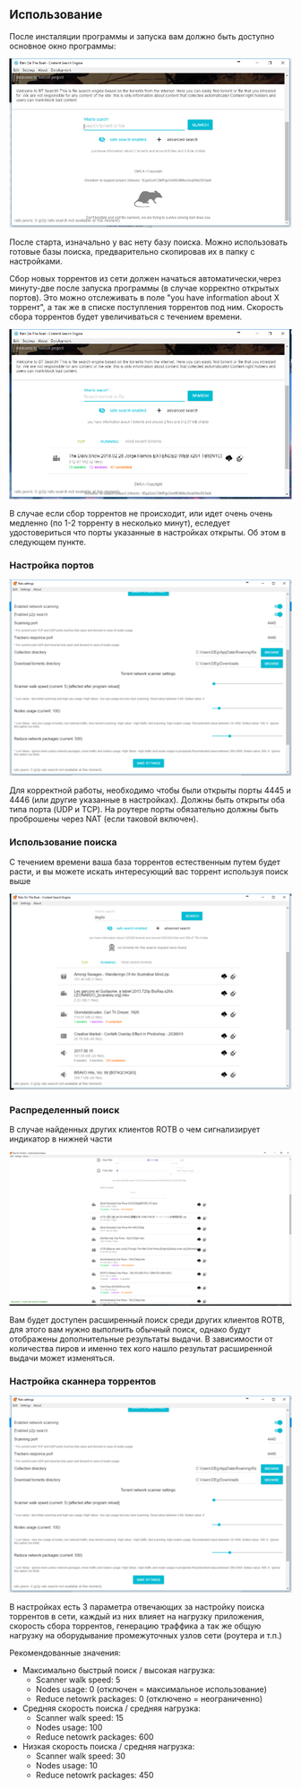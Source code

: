 ## Использование

После инсталяции программы и запуска вам должно быть доступно основное окно программы:

[![After start](img/main_no_torrents.png)](https://github.com/DEgITx/rats-search)

После старта, изначально у вас нету базу поиска. Можно использовать готовые базы поиска, предварительно скопировав их в папку с настройками. 

Сбор новых торрентов из сети должен начаться автоматически,через минуту-две после запуска программы (в случае корректно открытых портов). 
Это можно отслеживать в поле "you have information about X торрент", а так же в списке поступления торрентов под ним. Скорость сбора торрентов будет увеличиваться с течением времени.

[![First](img/first_torrent.png)](https://github.com/DEgITx/rats-search)

В случае если сбор торрентов не происходит, или идет очень очень медленно (по 1-2 торренту в несколько минут), еследует удостовериться что порты указанные в настройках открыты. Об этом в следующем пункте.

### Настройка портов

[![Settings](img/settings.png)](https://github.com/DEgITx/rats-search)

Для корректной работы, необходимо чтобы были открыты порты 4445 и 4446 (или другие указанные в настройках). Должны быть открыты оба типа порта (UDP и TCP). На роутере порты обязательно должны быть проброшены через NAT (если таковой включен).

### Использование поиска

С течением времени ваша база торрентов естественным путем будет расти, и вы можете искать интересующий вас торрент используя поиск выше

[![A lot of torrents](img/base_big.png)](https://github.com/DEgITx/rats-search)

### Распределенный поиск

В случае найденных других клиентов ROTB о чем сигнализирует индикатор в нижней части

[![A lot of torrents](img/peer.png)](https://github.com/DEgITx/rats-search)

Вам будет доступен расширенный поиск среди других клиентов ROTB, для этого вам нужно выполнить обычный поиск, однако будут отображены дополнительные результаты выдачи. В зависимости от количества пиров и именно тех кого нашло результат расширенной выдачи может изменяться.

### Настройка сканнера торрентов

[![Settings](img/settings.png)](https://github.com/DEgITx/rats-search)

В настройках есть 3 параметра отвечающих за настройку поиска торрентов в сети, каждый из них влияет на нагрузку приложения, скорость сбора торрентов, генерацию траффика а так же общую нагрузку на оборудывание промежуточных узлов сети (роутера и т.п.)

Рекомендованные значения:
* Максимально быстрый поиск / высокая нагрузка:
  * Scanner walk speed: 5
  * Nodes usage: 0 (отключен = максимальное использование)
  * Reduce netowrk packages: 0 (отключено = неограниченно)
* Средняя скорость поиска / средняя нагрузка:
  * Scanner walk speed: 15
  * Nodes usage: 100
  * Reduce netowrk packages: 600
* Низкая скорость поиска / средняя нагрузка:
  * Scanner walk speed: 30
  * Nodes usage: 10
  * Reduce netowrk packages: 450
